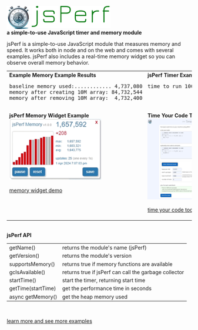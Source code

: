 <img valign="top" width="64" src="./src/assets/images/logo/logo256.png"/> <img valign="top" src="./src/assets/images/logo/logoText.png" alt="jsPerf"/><br>
<b>a simple-to-use JavaScript timer and memory module</b>
<br>

jsPerf is a simple-to-use JavaScript module that measures memory and speed.
It works both in node and on the web and comes with several examples. 
jsPerf also includes a real-time memory widget so you can observe overall memory behavior.
<br>

<table>
  <tr>
    <td valign="top">
      <b>Example Memory Example Results</b>
      <br>
<pre>baseline memory used:............ 4,737,080
memory after creating 10M array: 84,732,544
memory after removing 10M array:  4,732,400</pre>
      <br>
      <b>jsPerf Memory Widget Example</b><br>
      <img width="250" src="./src/assets/images/screenshots/jsPerfWidgetAnim.gif" alt="animated jsPerf widget" />
      <br><br>
      <a href="https://rg3h.github.io/jsPerf/src/modules/jsPerfWidget/examples/jsPerfWidgetExample.html">memory widget demo</a>
    </td>
    <td valign="top">
      <b>jsPerf Timer Example Results</b>
      <br>
      <pre>time to run 100,000,000 for loop: 0.094s<br><br><br></pre>
      <br>
      <b>Time Your Code Tool</b><br>
      <img width="250" src="./src/assets/images/screenshots/timeYourCode.jpg" alt="time your code tool" />
      <br><br>
      <a href="https://rg3h.github.io/jsPerf/src/modules/jsPerf/examples/webExamples/timeYourCode/timeYourCode.html">time your code tool</a>
      <br><br>
    </td>
  </tr>
</table>
<br>
<b>jsPerf API</b>
<table>
  <tr><td>getName()</td><td>returns the module's name (jsPerf)</td></tr>
  <tr><td>getVersion()</td><td>returns the module's version</td></tr>
  <tr><td>supportsMemory()</td><td>returns true if memory functions are available</td></tr>
  <tr><td>gcIsAvailable()</td><td>returns true if jsPerf can call the garbage collector</td></tr>
  <tr><td>startTime()</td><td>start the timer, returning start time</td></tr>
  <tr><td>getTime(startTime)</td><td>get the performance time in seconds</td></tr>
  <tr><td>async getMemory()</td><td>get the heap memory used</td></tr>
</table>
<br>


<a href="https://rg3h.github.io/jsPerf/">learn more and see more examples</a>
